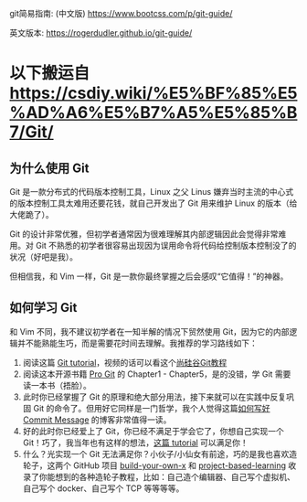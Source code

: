
git简易指南: (中文版) https://www.bootcss.com/p/git-guide/

英文版本: https://rogerdudler.github.io/git-guide/

# 以下搬运自 https://csdiy.wiki/%E5%BF%85%E5%AD%A6%E5%B7%A5%E5%85%B7/Git/

## 为什么使用 Git

Git 是一款分布式的代码版本控制工具，Linux 之父 Linus 嫌弃当时主流的中心式的版本控制工具太难用还要花钱，就自己开发出了 Git 用来维护 Linux 的版本（给大佬跪了）。

Git 的设计非常优雅，但初学者通常因为很难理解其内部逻辑因此会觉得非常难用。对 Git 不熟悉的初学者很容易出现因为误用命令将代码给控制版本控制没了的状况（好吧是我）。

但相信我，和 Vim 一样，Git 是一款你最终掌握之后会感叹“它值得！”的神器。

## 如何学习 Git

和 Vim 不同，我不建议初学者在一知半解的情况下贸然使用 Git，因为它的内部逻辑并不能熟能生巧，而是需要花时间去理解。我推荐的学习路线如下：

1. 阅读这篇 [Git tutorial](https://missing.csail.mit.edu/2020/version-control/)，视频的话可以看这个[尚硅谷Git教程](https://www.bilibili.com/video/BV1vy4y1s7k6)
2. 阅读这本开源书籍 [Pro Git](https://git-scm.com/book/en/v2) 的 Chapter1 - Chapter5，是的没错，学 Git 需要读一本书（捂脸）。
3. 此时你已经掌握了 Git 的原理和绝大部分用法，接下来就可以在实践中反复巩固 Git 的命令了。但用好它同样是一门哲学，我个人觉得这篇[如何写好 Commit Message](https://chris.beams.io/posts/git-commit/) 的博客非常值得一读。
4. 好的此时你已经爱上了 Git，你已经不满足于学会它了，你想自己实现一个 Git！巧了，我当年也有这样的想法，[这篇 tutorial](https://wyag.thb.lt/) 可以满足你！
5. 什么？光实现一个 Git 无法满足你？小伙子/小仙女有前途，巧的是我也喜欢造轮子，这两个 GitHub 项目 [build-your-own-x](https://github.com/danistefanovic/build-your-own-x) 和 [project-based-learning](https://github.com/tuvtran/project-based-learning) 收录了你能想到的各种造轮子教程，比如：自己造个编辑器、自己写个虚拟机、自己写个 docker、自己写个 TCP 等等等等。

